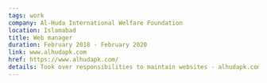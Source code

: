 ```yaml
---
tags: work
company: Al-Huda International Welfare Foundation
location: Islamabad
title: Web manager
duration: February 2018 - February 2020
link: www.alhudapk.com
href: https://www.alhudapk.com/
details: Took over responsibilities to maintain websites - alhudapk.com, aispk.org, farhathashmi.com. Ensured that the web servers, hardware, and software were operating accurately at all times. Integrated a new 3-D secure payment gateway for donations and set up web-accessible tools for managing transaction records and receipts. My work resulted in nearly doubling the amount of online donations for the non-profit.
---
```

